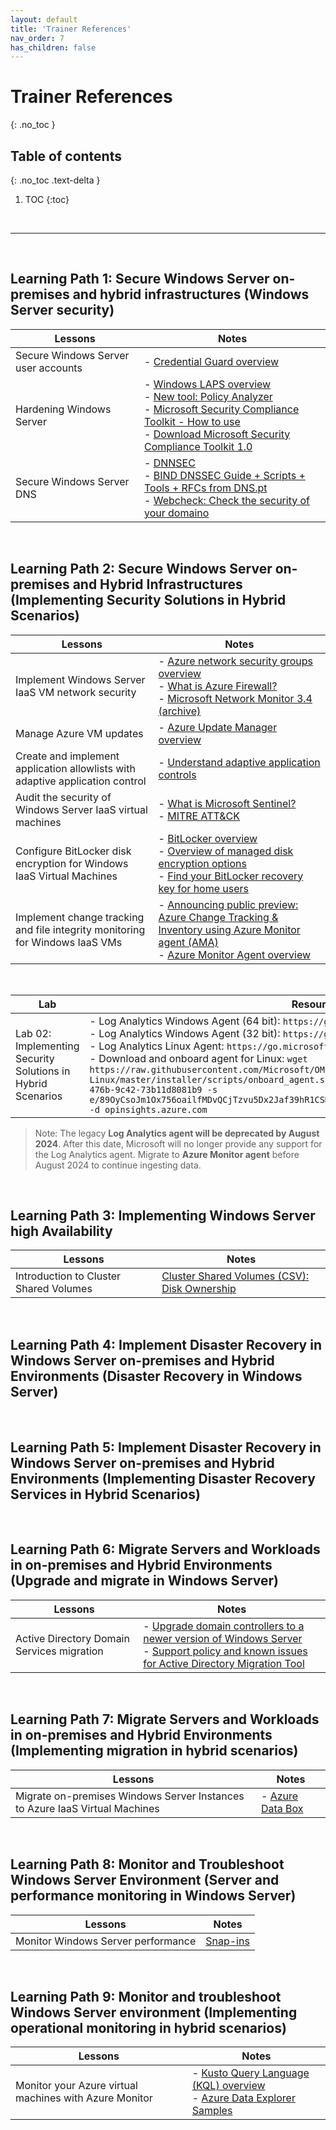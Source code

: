 ```yaml
---
layout: default
title: 'Trainer References'
nav_order: 7
has_children: false
---
```


# Trainer References
{: .no_toc }


## Table of contents
{: .no_toc .text-delta }

1. TOC
{:toc}

<br/>

---

<br/>

## Learning Path 1: Secure Windows Server on-premises and hybrid infrastructures (Windows Server security)


| Lessons | Notes |
| --- | ---
| Secure Windows Server user accounts | - [Credential Guard overview](https://learn.microsoft.com/en-us/windows/security/identity-protection/credential-guard/) | 
| Hardening Windows Server | - [Windows LAPS overview](https://learn.microsoft.com/en-us/windows-server/identity/laps/laps-overview) <br> - [New tool: Policy Analyzer](https://techcommunity.microsoft.com/t5/microsoft-security-baselines/new-tool-policy-analyzer/ba-p/701049) <br> - [Microsoft Security Compliance Toolkit - How to use](https://learn.microsoft.com/en-us/windows/security/operating-system-security/device-management/windows-security-configuration-framework/security-compliance-toolkit-10) <br> - [Download Microsoft Security Compliance Toolkit 1.0](https://www.microsoft.com/en-us/download/details.aspx?id=55319) |
| Secure Windows Server DNS | - [DNNSEC](https://www.pt.pt/en/security/dnssec/) <br> - [BIND DNSSEC Guide + Scripts + Tools + RFCs from DNS.pt](hhttps://www.pt.pt/en/dnssec/tools/) <br> - [Webcheck: Check the security of your domaino](https://webcheck.pt/en/) |



<br/>

## Learning Path 2: Secure Windows Server on-premises and Hybrid Infrastructures (Implementing Security Solutions in Hybrid Scenarios)


| Lessons | Notes |
| --- | --- |
| Implement Windows Server IaaS VM network security | - [Azure network security groups overview](https://learn.microsoft.com/en-us/azure/virtual-network/network-security-groups-overview) <br> - [What is Azure Firewall?](https://learn.microsoft.com/en-us/azure/firewall/overview) <br> - [Microsoft Network Monitor 3.4 (archive)](https://www.microsoft.com/en-us/download/details.aspx?id=4865) |
| Manage Azure VM updates | - [Azure Update Manager overview](https://learn.microsoft.com/en-us/azure/update-manager/overview) |
| Create and implement application allowlists with adaptive application control | - [Understand adaptive application controls](https://learn.microsoft.com/en-us/azure/defender-for-cloud/adaptive-application-controls) |
| Audit the security of Windows Server IaaS virtual machines | - [What is Microsoft Sentinel?](https://learn.microsoft.com/en-us/azure/sentinel/overview?tabs=azure-portal) <br> - [MITRE ATT&CK](https://attack.mitre.org/) |
| Configure BitLocker disk encryption for Windows IaaS Virtual Machines | - [BitLocker overview](https://learn.microsoft.com/en-us/windows/security/operating-system-security/data-protection/bitlocker/) <br> - [Overview of managed disk encryption options](https://learn.microsoft.com/en-us/azure/virtual-machines/disk-encryption-overview) <br> - [Find your BitLocker recovery key for home users](https://support.microsoft.com/en-us/windows/find-your-bitlocker-recovery-key-6b71ad27-0b89-ea08-f143-056f5ab347d6) |
| Implement change tracking and file integrity monitoring for Windows IaaS VMs | - [Announcing public preview: Azure Change Tracking & Inventory using Azure Monitor agent (AMA)](https://techcommunity.microsoft.com/t5/azure-governance-and-management/announcing-public-preview-azure-change-tracking-amp-inventory/ba-p/3713308) <br> - [Azure Monitor Agent overview](https://learn.microsoft.com/en-us/azure/azure-monitor/agents/azure-monitor-agent-overview) |

<br>

| Lab| Resource |
| --- | --- |
| Lab 02: Implementing Security Solutions in Hybrid Scenarios | - Log Analytics Windows Agent (64 bit): ``https://go.microsoft.com/fwlink/?LinkId=828603`` <br> - Log Analytics Windows Agent (32 bit): ``https://go.microsoft.com/fwlink/?LinkId=828604`` <br> - Log Analytics Linux Agent: ``https://go.microsoft.com/fwlink/?LinkId=692028`` <br> - Download and onboard agent for Linux: ``wget https://raw.githubusercontent.com/Microsoft/OMS-Agent-for-Linux/master/installer/scripts/onboard_agent.sh && sh onboard_agent.sh -w 3bd6999e-7f72-476b-9c42-73b11d8081b9 -s e/89OyCsoJm1Ox756oailfMDvQCjTzvu5Dx2Jaf39hR1CSMFznqNn7ouh2f65m0dVBlrhrfl5hDZOTif25pjTg== -d opinsights.azure.com`` |


> Note: The legacy **Log Analytics agent  will be deprecated by August 2024**. After this date, Microsoft will no longer provide any support for the Log Analytics agent. Migrate to **Azure Monitor agent** before August 2024 to continue ingesting data.


<br/>

## Learning Path 3: Implementing Windows Server high Availability


| Lessons | Notes |
| --- | --- |
| Introduction to Cluster Shared Volumes | [Cluster Shared Volumes (CSV): Disk Ownership](https://techcommunity.microsoft.com/t5/failover-clustering/cluster-shared-volumes-csv-disk-ownership/ba-p/371352)


<br/>


## Learning Path 4: Implement Disaster Recovery in Windows Server on-premises and Hybrid Environments (Disaster Recovery in Windows Server)

<!--
| Lessons | Notes |
| --- | ---
| --- | --- |
-->

<br/>

## Learning Path 5: Implement Disaster Recovery in Windows Server on-premises and Hybrid Environments (Implementing Disaster Recovery Services in Hybrid Scenarios)

<!--
| Lessons | Notes |
| --- | ---
| --- | --- |
-->


<br/>

## Learning Path 6: Migrate Servers and Workloads in on-premises and Hybrid Environments (Upgrade and migrate in Windows Server)



| Lessons | Notes |
| --- | ---
| Active Directory Domain Services migration | - [Upgrade domain controllers to a newer version of Windows Server](https://learn.microsoft.com/en-us/windows-server/identity/ad-ds/deploy/upgrade-domain-controllers) <br> - [Support policy and known issues for Active Directory Migration Tool](https://learn.microsoft.com/en-us/troubleshoot/windows-server/active-directory/support-policy-and-known-issues-for-admt) |



<br/>

## Learning Path 7: Migrate Servers and Workloads in on-premises and Hybrid Environments (Implementing migration in hybrid scenarios)


| Lessons | Notes |
| --- | ---
| Migrate on-premises Windows Server Instances to Azure IaaS Virtual Machines| - [Azure Data Box](https://azure.microsoft.com/en-us/products/databox) |


<br/>

## Learning Path 8: Monitor and Troubleshoot Windows Server Environment (Server and performance monitoring in Windows Server)


| Lessons | Notes |
| --- | ---
| Monitor Windows Server performance  | [Snap-ins](./071snap_ins.md) |




<br/>

## Learning Path 9: Monitor and troubleshoot Windows Server environment (Implementing operational monitoring in hybrid scenarios)


| Lessons | Notes |
| --- | ---
| Monitor your Azure virtual machines with Azure Monitor | - [Kusto Query Language (KQL) overview](https://learn.microsoft.com/en-us/kusto/query/) <br> - [Azure Data Explorer Samples](https://dataexplorer.azure.com/clusters/help/databases/Samples) |



<br/>
